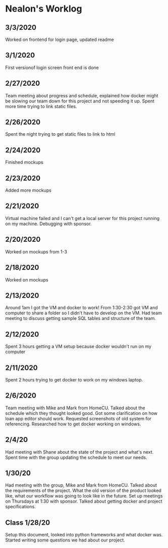 # Nealon's Worklog

## 3/3/2020
Worked on frontend for login page, updated readme

## 3/1/2020
First versionof login screen front end is done

## 2/27/2020
Team meeting about progress and schedule, explained how docker might be slowing our team down for this project and not speeding it up. Spent more time trying to link static files.

## 2/26/2020
Spent the night trying to get static files to link to html

## 2/24/2020
Finished mockups

## 2/23/2020
Added more mockups

## 2/21/2020
Virtual machine failed and I can't get a local server for this project running on my machine. Debugging with sponsor.

## 2/20/2020
Worked on mockups from 1-3

## 2/18/2020
Worked on mockups

## 2/13/2020
Around 1am I got the VM and docker to work!
From 1:30-2:30 got VM and computer to share a folder so I didn't have to develop on the VM.
Had team meeting to discuss getting sample SQL tables and structure of the team.

## 2/12/2020
Spent 3 hours getting a VM setup because docker wouldn't run on my computer

## 2/11/2020
Spent 2 hours trying to get docker to work on my windows laptop.

## 2/6/2020
Team meeting with Mike and Mark from HomeCU. Talked about the schedule which they thought looked good. Got some clarification on how loan app editor should work. Requested screenshots of old system for referencing. Researched how to get docker working on windows.

## 2/4/20
Had meeting with Shane about the state of the project and what's next. Spent time with the group updating the schedule to meet our needs.

## 1/30/20
Had meeting with the group, Mike and Mark from HomeCU. Talked about the requirements of the project. What the old version of the product looked like, what our workflow was going to look like in the future. Set up meetings on Thursdays at 1:30 with sponsor. Talked about getting docker and project specifications. 

## Class 1/28/20
Setup this document, looked into python frameworks and what docker was. Started writing some questions we had about our project.